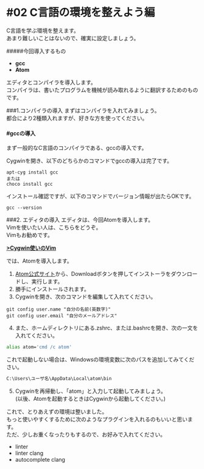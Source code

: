 # #02 C言語の環境を整えよう編

C言語を学ぶ環境を整えます。  
あまり難しいことはないので、確実に設定しましょう。

#####今回導入するもの
- __gcc__
- __Atom__

エディタとコンパイラを導入します。  
コンパイラは、書いたプログラムを機械が読み取れるように翻訳するためのものです。  

###1.コンパイラの導入
まずはコンパイラを入れてみましょう。  
都合により2種類入れますが、好きな方を使ってください。

#### #gccの導入
まず一般的なC言語のコンパイラである、gccの導入です。  

Cygwinを開き、以下のどちらかのコマンドでgccの導入は完了です。
```
apt-cyg install gcc
または
choco install gcc
```
インストール確認ですが、以下のコマンドでバージョン情報が出たらOKです。
```
gcc --version
```


###2. エディタの導入
エディタは、今回Atomを導入します。  
Vimを使いたい人は、こちらをどうぞ。  
Vimもお勧めです。

__[>Cygwin使いのVim](vim_set/vim_beg.md)__

では、Atomを導入します。  

1. [Atom公式サイト](https://atom.io/)から、Downloadボタンを押してインストーラをダウンロードし、実行します。  
2. 勝手にインストールされます。
3. Cygwinを開き、次のコマンドを編集して入れてください。
```
git config user.name "自分の名前(英数字)"
git config user.email "自分のメールアドレス"
```

4. また、ホームディレクトリにある.zshrc、または.bashrcを開き、次の一文を入れてください。
```bash
alias atom='cmd /c atom'
```
これで起動しない場合は、Windowsの環境変数に次のパスを追加してみてください。
```bash
C:\Users\ユーザ名\AppData\Local\atom\bin
```

5. Cygwinを再帰動し、「atom」と入力して起動してみましょう。  
(以後、Atomを起動するときはCygwinから起動してください。)

これで、とりあえずの環境は整いました。  
もっと使いやすくするために次のようなプラグインを入れるのもいいと思います。  
ただ、少しお重くなったりもするので、お好みで入れてください。

* linter
* linter clang
* autocomplete clang

